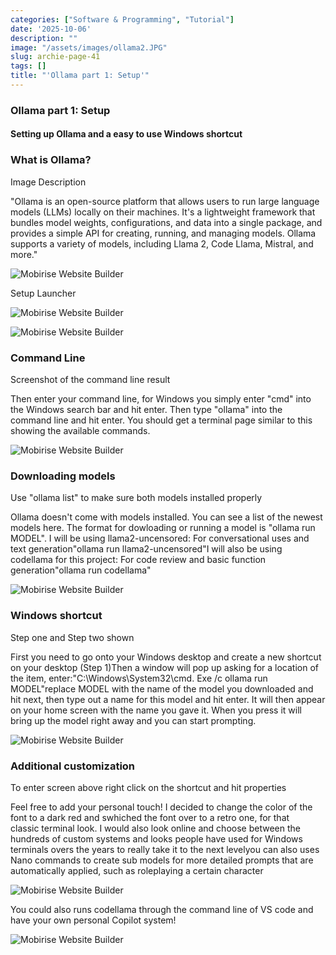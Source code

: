 ```yaml
---
categories: ["Software & Programming", "Tutorial"]
date: '2025-10-06'
description: ""
image: "/assets/images/ollama2.JPG"
slug: archie-page-41
tags: []
title: "'Ollama part 1: Setup'"
---
```



### Ollama part 1: Setup


#### Setting up Ollama and a easy to use Windows shortcut




### What is Ollama?


Image Description


"Ollama is an open-source platform that allows users to run large language models (LLMs) locally on their machines. It's a lightweight framework that bundles model weights, configurations, and data into a single package, and provides a simple API for creating, running, and managing models. Ollama supports a variety of models, including Llama 2, Code Llama, Mistral, and more."


![Mobirise Website Builder](/assets/images/ollama.JPG)




Setup Launcher


![Mobirise Website Builder](/assets/images/ollama4.JPG)


![Mobirise Website Builder](/assets/images/ollama3.JPG)




### Command Line


Screenshot of the command line result


Then enter your command line, for Windows you simply enter "cmd" into the Windows search bar and hit enter. Then type "ollama" into the command line and hit enter. You should get a terminal page similar to this showing the available commands.


![Mobirise Website Builder](/assets/images/ollama5.JPG)




### Downloading models


Use "ollama list" to make sure both models installed properly


Ollama doesn't come with models installed. You can see a list of the newest models here. The format for dowloading or running a model is "ollama run MODEL". I will be using llama2-uncensored: For conversational uses and text generation"ollama run llama2-uncensored"I will also be using codellama for this project: For code review and basic function generation"ollama run codellama"


![Mobirise Website Builder](/assets/images/ollama6.JPG)




### Windows shortcut


Step one and Step two shown


First you need to go onto your Windows desktop and create a new shortcut on your desktop (Step 1)Then a window will pop up asking for a location of the item, enter:"C:\Windows\System32\cmd. Exe /c ollama run MODEL"replace MODEL with the name of the model you downloaded and hit next, then type out a name for this model and hit enter. It will then appear on your home screen with the name you gave it. When you press it will bring up the model right away and you can start prompting.


![Mobirise Website Builder](/assets/images/ollama7.JPG)




### Additional customization


To enter screen above right click on the shortcut and hit properties


Feel free to add your personal touch! I decided to change the color of the font to a dark red and swhiched the font over to a retro one, for that classic terminal look. I would also look online and choose between the hundreds of custom systems and looks people have used for Windows terminals overs the years to really take it to the next levelyou can also uses Nano commands to create sub models for more detailed prompts that are automatically applied, such as roleplaying a certain character


![Mobirise Website Builder](/assets/images/ollama8.JPG)




You could also runs codellama through the command line of VS code and have your own personal Copilot system!


![Mobirise Website Builder](/assets/images/ollama9.JPG)


